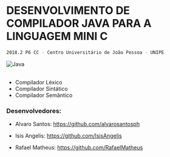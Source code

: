 # DESENVOLVIMENTO DE COMPILADOR JAVA PARA A LINGUAGEM MINI C

```sh
2018.2 P6 CC - Centro Universitário de João Pessoa - UNIPE
```

<div align="left">
	<img src="https://img.shields.io/badge/-Java-royalblue?style=for-the-badge" alt="Java">
</div>

<br />

* Compilador Léxico
* Compilador Sintático
* Compilador Semântico

### Desenvolvedores:
* Alvaro Santos:
https://github.com/alvarosantosph

* Isis Angelis:
https://github.com/IsisAngelis

* Rafael Matheus:
https://github.com/RafaelMatheus




